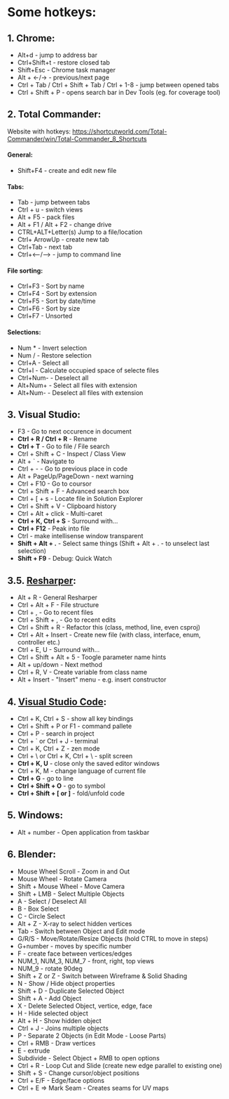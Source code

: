 
# Some hotkeys:
## 1. Chrome:
* Alt+d - jump to address bar
* Ctrl+Shift+t - restore closed tab
* Shift+Esc - Chrome task manager
* Alt + <-/-> - previous/next page
* Ctrl + Tab / Ctrl + Shift + Tab / Ctrl + 1-8 - jump between opened tabs
* Ctrl + Shift + P - opens search bar in Dev Tools (eg. for coverage tool) 


## 2. Total Commander:
Website with hotkeys:
    https://shortcutworld.com/Total-Commander/win/Total-Commander_8_Shortcuts
    
#### General:
* Shift+F4 - create and edit new file

#### Tabs:
* Tab - jump between tabs
* Ctrl + u - switch views
* Alt + F5 - pack files
* Alt + F1 / Alt + F2 - change drive
* CTRL+ALT+Letter(s)	Jump to a file/location
* Ctrl+ ArrowUp - create new tab
* Ctrl+Tab - next tab
* Ctrl+<--/--> - jump to command line

#### File sorting:
* Ctrl+F3 - Sort by name
* Ctrl+F4 - Sort by extension
* Ctrl+F5 - Sort by date/time
* Ctrl+F6 - Sort by size
* Ctrl+F7 - Unsorted

#### Selections:
* Num * 		- Invert selection
* Num / 		- Restore selection
* Ctrl+A 		- Select all
* Ctrl+l 		- Calculate occupied space of selecte files
* Ctrl+Num- 	- Deselect all
* Alt+Num+	- Select all files with extension
* Alt+Num- 	- Deselect all files with extension

## 3. Visual Studio:
* F3 - Go to next occurence in document
* **Ctrl + R / Ctrl + R** - Rename
* **Ctrl + T** - Go to file / File search
* Ctrl + Shift + C - Inspect / Class View
* Alt + \` - Navigate to
* Ctrl + - - Go to previous place in code
* Alt + PageUp/PageDown - next warning
* Ctrl + F10 - Go to coursor
* Ctrl + Shift + F - Advanced search box
* Ctrl + \[ + s - Locate file in Solution Explorer
* Ctrl + Shift + V - Clipboard history
* Ctrl + Alt + click - Multi-caret
* **Ctrl + K, Ctrl + S** - Surround with...
* **Ctrl + F12** - Peak into file
* Ctrl - make intellisense window transparent
* **Shift + Alt + .** - Select same things (Shift + Alt + . - to unselect last selection)
* **Shift + F9** - Debug: Quick Watch

## 3.5. [Resharper](https://www.jetbrains.com/help/resharper/Reference__Keyboard_Shortcuts.html):
* Alt + R - General Resharper
* Ctrl + Alt + F - File structure
* Ctrl + , - Go to recent files
* Ctrl + Shift + , - Go to recent edits
* Ctrl + Shift + R - Refactor this (class, method, line, even csproj)
* Ctrl + Alt + Insert - Create new file (with class, interface, enum, controller etc.)
* Ctrl + E, U - Surround with...
* Ctrl + Shift + Alt + 5 - Toogle parameter name hints
* Alt + up/down - Next method
* Ctrl + R, V - Create variable from class name
* Alt + Insert - "Insert" menu - e.g. insert constructor

## 4. [Visual Studio Code](https://dev.to/lampewebdev/the-guide-to-visual-studio-code-shortcuts-higher-productivity-and-30-of-my-favourite-shortcuts-you-need-to-learn-mb3?WT.mc_id=twc9-c9-chwarren):
* Ctrl + K, Ctrl + S - show all key bindings
* Ctrl + Shift + P or F1 - command pallete
* Ctrl + P - search in project
* Ctrl + \` or Ctrl + J - terminal
* Ctrl + K, Ctrl + Z - zen mode
* Ctrl + \ or Ctrl + K, Ctrl + \ - split screen
* **Ctrl + K, U** - close only the saved editor windows
* Ctrl + K, M - change language of current file
* **Ctrl + G** - go to line
* **Ctrl + Shift + O** - go to symbol
* **Ctrl + Shift + \[ or \]** - fold/unfold code

## 5. Windows:
* Alt + number - Open application from taskbar

## 6. Blender:
* Mouse Wheel Scroll - Zoom in and Out
* Mouse Wheel - Rotate Camera
* Shift + Mouse Wheel - Move Camera
* Shift + LMB - Select Multiple Objects
* A - Select / Deselect All
* B - Box Select
* C - Circle Select
* Alt + Z - X-ray to select hidden vertices
* Tab - Switch between Object and Edit mode
* G/R/S - Move/Rotate/Resize Objects (hold CTRL to move in steps) 
* G+number - moves by specific number
* F - create face between vertices/edges
* NUM_1, NUM_3, NUM_7 - front, right, top views
* NUM_9 - rotate 90deg  
* Shift + Z or Z - Switch between Wireframe & Solid Shading
* N - Show / Hide object properties
* Shift + D - Duplicate Selected Object
* Shift + A - Add Object
* X - Delete Selected Object, vertice, edge, face
* H - Hide selected object
* Alt + H - Show hidden object
* Ctrl + J - Joins multiple objects
* P - Separate 2 Objects (in Edit Mode - Loose Parts)
* Ctrl + RMB - Draw vertices
* E - extrude
* Subdivide - Select Object + RMB to open options
* Ctrl + R - Loop Cut and Slide (create new edge parallel to existing one)
* Shift + S - Change cursor/object positions
* Ctrl + E/F - Edge/face options
* Ctrl + E => Mark Seam - Creates seams for UV maps 
